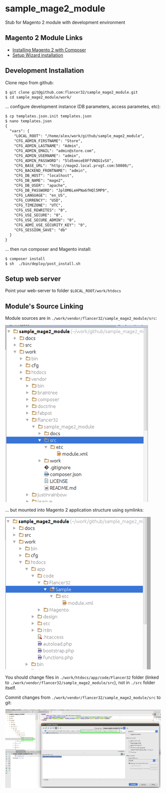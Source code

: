# sample_mage2_module

Stub for Magento 2 module with development environment



## Magento 2 Module Links

* [Installing Magento 2 with Composer](http://magenticians.com/installing-magento-2-composer)
* [Setup Wizard installation](9http://devdocs.magento.com/guides/v2.0/install-gde/install/web/install-web.html)



## Development Installation

Clone repo from github:

    $ git clone git@github.com:flancer32/sample_mage2_module.git
    $ cd sample_mage2_module/work/

... configure development instance (DB parameters, access parametes, etc):

    $ cp templates.json.init templates.json
    $ nano templates.json    
    {
      "vars": {
        "LOCAL_ROOT": "/home/alex/work/github/sample_mage2_module",
        "CFG_ADMIN_FIRSTNAME": "Store",
        "CFG_ADMIN_LASTNAME": "Admin",
        "CFG_ADMIN_EMAIL": "admin@store.com",
        "CFG_ADMIN_USERNAME": "admin",
        "CFG_ADMIN_PASSWORD": "5ld5nmseE0FfVNQG1vSX",
        "CFG_BASE_URL": "http://mage2.local.prxgt.com:50080/",
        "CFG_BACKEND_FRONTNAME": "admin",
        "CFG_DB_HOST": "localhost",
        "CFG_DB_NAME": "mage2",
        "CFG_DB_USER": "apache",
        "CFG_DB_PASSWORD": "JplOM6LeHPNa6fHQl5MP9",
        "CFG_LANGUAGE": "en_US",
        "CFG_CURRENCY": "USD",
        "CFG_TIMEZONE": "UTC",
        "CFG_USE_REWRITES": "0",
        "CFG_USE_SECURE": "0",
        "CFG_USE_SECURE_ADMIN": "0",
        "CFG_ADMI_USE_SECURITY_KEY": "0",
        "CFG_SESSION_SAVE": "db"
      }
    }
    
... then run composer and Magento install:  
    
    $ composer install
    $ sh  ./bin/deploy/post_install.sh



## Setup web server

Point your web-server to folder `$LOCAL_ROOT/work/htdocs`


    
## Module's Source Linking

Module sources are in `./work/vendor/flancer32/sample_mage2_module/src`:  

![Symlink target mount point][symlink_to]

... but mounted into Magento 2 application structure using symlinks: 

![Symlink source mount point][symlink_from]

You should change files in `./work/htdocs/app/code/Flancer32` folder
 (linked to `./work/vendor/flancer32/sample_mage2_module/src`), not in `./src` folder itself. 

Commit changes from `./work/vendor/flancer32/sample_mage2_module/src` to git:

![Commit from vendor to git repo][git_commit]



[symlink_from]: ./docs/img/symlink_from.png
[symlink_to]: ./docs/img/symlink_to.png
[git_commit]: ./docs/img/git_commit.png
